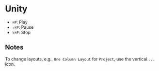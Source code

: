 # Unity

- `⌘P`: Play
- `⇧⌘P`: Pause
- `⌥⌘P`: Stop

## Notes

To change layouts, e.g., `One Column Layout` for `Project`, use the vertical `...` icon.